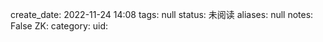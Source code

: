 create_date: 2022-11-24 14:08
tags: null
status: 未阅读 
aliases: null
notes: False
ZK: 
category: 
uid: 
